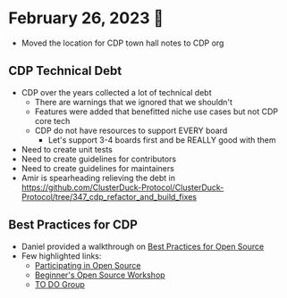 # February 26, 2023 :duck:

* Moved the location for CDP town hall notes to CDP org

## CDP Technical Debt
* CDP over the years collected a lot of technical debt
  * There are warnings that we ignored that we shouldn't
  * Features were added that benefitted niche use cases but not CDP core tech
  * CDP do not have resources to support EVERY board
    * Let's support 3-4 boards first and be REALLY good with them
* Need to create unit tests
* Need to create guidelines for contributors
* Need to create guidelines for maintainers
* Amir is spearheading relieving the debt in https://github.com/ClusterDuck-Protocol/ClusterDuck-Protocol/tree/347_cdp_refactor_and_build_fixes

## Best Practices for CDP
* Daniel provided a walkthrough on [Best Practices for Open Source](https://github.com/krook/open-source-best-practices)
* Few highlighted links:
    * [Participating in Open Source](https://www.linuxfoundation.org/resources/open-source-guides/participating-in-open-source-communities)
    * [Beginner's Open Source Workshop](https://github.com/Call-for-Code/Beginner-Open-Source-Workshop-for-Students)
    * [TO DO Group](https://todogroup.org/resources/guides/)